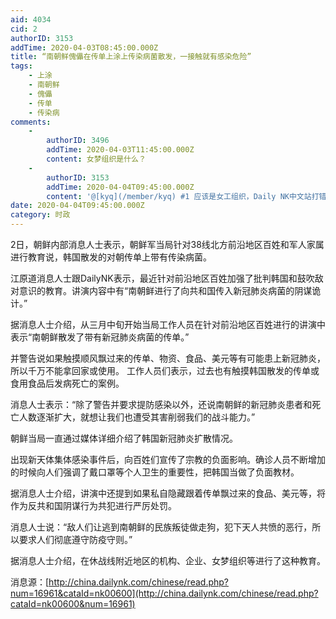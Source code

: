 ```yaml
---
aid: 4034
cid: 2
authorID: 3153
addTime: 2020-04-03T08:45:00.000Z
title: “南朝鲜傀儡在传单上涂上传染病菌散发，一接触就有感染危险”
tags:
    - 上涂
    - 南朝鲜
    - 傀儡
    - 传单
    - 传染病
comments:
    -
        authorID: 3496
        addTime: 2020-04-03T11:45:00.000Z
        content: 女梦组织是什么？
    -
        authorID: 3153
        addTime: 2020-04-04T09:45:00.000Z
        content: '@[kyq](/member/kyq) #1 应该是女工组织，Daily NK中文站打错了'
date: 2020-04-04T09:45:00.000Z
category: 时政
---
```


2日，朝鲜内部消息人士表示，朝鲜军当局针对38线北方前沿地区百姓和军人家属进行教育说，韩国散发的对朝传单上带有传染病菌。

江原道消息人士跟DailyNK表示，最近针对前沿地区百姓加强了批判韩国和鼓吹敌对意识的教育。讲演内容中有“南朝鲜进行了向共和国传入新冠肺炎病菌的阴谋诡计。”

据消息人士介绍，从三月中旬开始当局工作人员在针对前沿地区百姓进行的讲演中表示“南朝鲜散发了带有新冠肺炎病菌的传单。”

并警告说如果触摸顺风飘过来的传单、物资、食品、美元等有可能患上新冠肺炎，所以千万不能拿回家或使用。 工作人员们表示，过去也有触摸韩国散发的传单或食用食品后发病死亡的案例。

消息人士表示：“除了警告并要求提防感染以外，还说南朝鲜的新冠肺炎患者和死亡人数逐渐扩大，就想让我们也遭受其害削弱我们的战斗能力。”

朝鲜当局一直通过媒体详细介绍了韩国新冠肺炎扩散情况。

出现新天体集体感染事件后，向百姓们宣传了宗教的负面影响。确诊人员不断增加的时候向人们强调了戴口罩等个人卫生的重要性，把韩国当做了负面教材。

据消息人士介绍，讲演中还提到如果私自隐藏跟着传单飘过来的食品、美元等，将作为反共和国阴谋行为共犯进行严厉处罚。

消息人士说：“敌人们让逃到南朝鲜的民族叛徒做走狗，犯下天人共愤的恶行，所以要求人们彻底遵守防疫守则。”

据消息人士介绍，在休战线附近地区的机构、企业、女梦组织等进行了这种教育。

消息源：[http://china.dailynk.com/chinese/read.php?num=16961&cataId=nk00600](http://china.dailynk.com/chinese/read.php?cataId=nk00600&num=16961)
